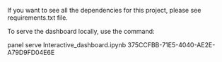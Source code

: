 If you want to see all the dependencies for this project, please see requirements.txt file.

To serve the dashboard locally, use the command:

panel serve Interactive_dashboard.ipynb
375CCFBB-71E5-4040-AE2E-A79D9FD04E6E
